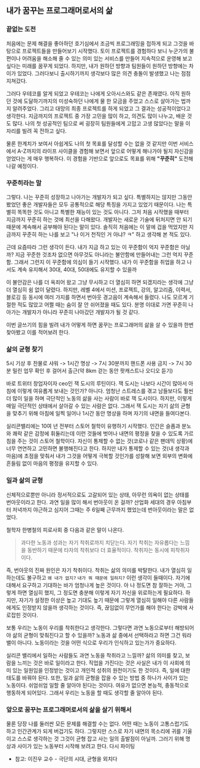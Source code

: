 ## 내가 꿈꾸는 프로그래머로서의 삶

### 끝없는 도전

처음에는 문제 해결을 좋아하던 호기심에서 조금씩 프로그래밍을 접하게 되고 그것을 바탕으로 프로젝트들을 만들어보기 시작했다. 
토이 프로젝트를 경험하다 보니 누군가의 불편이나 어려움을 해소해 줄 수 있는 의미 있는 서비스를 만들어 지속적으로 운영해 보고 싶다는 미래를 꿈꾸게 되었다.
하지만, 내가 원하던 방향과 팀원들이 원하던 방향에는 차이가 있었다. 그러다보니 출시하기까지 생각보다 많은 의견 충돌이 발생했고 나는 점점 지쳐갔다.

그러다 우테코를 알게 되었고 우테코는 나에게 오아시스와도 같은 존재였다.
아직 원하던 것에 도달하기까지의 미성숙하던 나에게 물 한 모금을 주었고 스스로 살아가는 법까지 알려주었다. 
그리고 대망의 최종 프로젝트를 하게 되었고 그 결과는 성공적이었다고 생각한다. 지금까지의 프로젝트 중 가장 고민을 많이 하고, 의견도 많이 나누고, 배운 것도 많다. 
나의 첫 성공적인 팀으로 써 굉장히 팀원들에게 고맙고 고생 많았다는 말을 이 자리를 빌려 꼭 전하고 싶다.

물론 한계치가 보여서 아쉽게도 나의 첫 목표를 달성할 수는 없을 것 같지만 이번 서비스에서 A-Z까지의 라이프 사이클을 경험해 보면서 앞으로 어떻게 해나가야 될지 자신감을 얻었다는 게 매우 행복하다.
이 경험을 기반으로 앞으로도 목표를 위해 **"꾸준히"** 도전해 나갈 예정이다.

### 꾸준히라는 말

그렇다. 나는 꾸준히 성장하고 나아가는 개발자가 되고 싶다. 특별하지는 않지만 그동안 봤었던 좋은 개발자들은 모두 공통적으로 해당 특징을 가지고 있었기 때문이다.
나는 특별히 똑똑한 것도 아니고 특별한 재능이 있는 것도 아니다. 그저 처음 시작했을 때부터 지금까지 꾸준히 하는 것에 최선을 다해왔다.
개발자는 새로운 기술에 뒤처지면 안 되기 때문에 계속해서 공부해야 된다는 말이 있다. 
솔직히 처음에는 이 말에 겁을 먹었지만 지금까지 꾸준히 하는 나를 보고 "나 이거 천직인 거 아냐? ㅋ" 하고 생각해 본 적도 있다.

근데 요즘따라 그런 생각이 든다. 내가 지금 하고 있는 이 꾸준함이 억지 꾸준함은 아닐까?
지금 꾸준한 것조차 없으면 아무것도 아니라는 불안함에 만들어내는 그런 억지 꾸준함.
그래서 그런지 이 꾸준함에 의심이 들기 시작했다.
내가 이 꾸준함을 취업을 하고 나서도 계속 유지해서 30대, 40대, 50대에도 유지할 수 있을까

이 불안감은 나를 더 옥죄어 왔고 그냥 무시하고 더 열심히 하면 되겠지라는 생각에 그냥 더 열심히 쉼 없이 달렸다.
하지만, 레벨 4에서 미션, 프로젝트, 강의, 알고리즘, 이력서, 블로깅 등 동시에 여러 가지를 하면서 번아웃 경고음이 계속해서 들렸다.
나도 모르게 기절한 적도 많았고 어쩔 때는 숨이 잘 안 쉬어졌을 때도 있다.
분명 이대로 가면 꾸준히 나아가는 개발자가 아니라 꾸준히 나아갔던 개발자가 될 것 같다.

이번 글쓰기의 힘을 빌려 내가 어떻게 하면 꿈꾸는 프로그래머의 삶을 살 수 있을까 한번 찾아봤고 이를 적어보려 한다.

### 삶의 균형 찾기

5시 기상 후 찬물로 샤워 -> 1시간 명상 -> 7시 30분까지 핸드폰 사용 금지 -> 7시 30분 밀린 업무 확인 후 걸어서 출근(약 8km 걷는 동안 팟캐스트나 오디오 듣기)

바로 트위터 창업자이자 ceo인 잭 도시의 루틴이다. 
잭 도시는 나보다 시간이 많아서 아침에 이렇게 여유롭게 보내는 것인가? 
아니다. 엄청난 스트레스를 겪고 남들보다도 훨씬 더 많이 일을 하며 극단적인 노동의 삶을 사는 사람이 바로 잭 도시이다. 
하지만, 이렇게 매일 극단적인 상태에서 살아갈 수 있는 사람은 없다. 
그래서 잭 도시는 자기 삶의 균형을 맞추기 위해 아침에 일찍 일어나 1시간 동안 명상을 하며 자기의 내면을 들여다본다.

실리콘밸리에는 10여 년 전부터 스토어 철학이 유행하기 시작했다. 
인간은 슬픔과 분노와 쾌락 같은 감정에 휘둘리는데 이런 것들에 벗어나 내면의 평정을 찾을 수 있도록 가르침을 주는 것이 스토어 철학이다. 
자신이 통제할 수 없는 것(코로나 같은 팬데믹 상황)에 너무 연연하고 고민하면 불행해진다고 한다. 
하지만 내가 통제할 수 있는 것(내 생각과 마음)에 초점을 맞춰서 내가 그것을 어떻게 극복할 것인가를 성찰해 보면 외부의 변화에 흔들림 없이 마음의 평정을 유지할 수 있다.

### 일과 삶의 균형

신체적으로뿐만 아니라 정서적으로도 고갈되어 있는 상태, 아무런 의욕이 없는 상태를 번아웃이라고 한다.
과연 일을 많이 해서 번아웃이 온 걸까?
산업화 세대의 경우 아침부터 저녁까지 야근하고 심지어 그때는 주 6일째 근무까지 했었는데 번아웃이라는 말은 없었다.

철학자 한병철의 피로사회 중 다음과 같은 말이 나온다.
>과다한 노동과 성과는 자기 착취로까지 치닫는다. 자기 착취는 자유롭다는
느낌을 동반하기 때문에 타자의 착취보다 더 효율적이다. 착취자는 동시에 피착취자이다.

즉, 번아웃의 진짜 원인은 자기 착취이다. 착취는 삶의 의미를 박탈한다.
내가 열심히 일하는데도 불구하고 `왜 내가 없지?` `내가 뭐 때문에 일하지?` 이런 생각이 들때이다.
자기에 대해서 요구하고 기대하는 바가 엄청나게 높은 것이다. 
아 나 정도면 참 잘하는 거야, 그렇게 하면 열심히 했지, 그 정도면 충분해 이렇게 자기 자신을 위로하는게 필요하다.
하지만, 자기가 설정한 이상은 높고 기대도 높기 때문에 그렇게 열심히 일해야 다른 사람들에게도 인정받지 않을까 생각하는 것이다.
즉, 끊임없이 무언가를 해야 한다는 강박에 사로잡힌 것이다.

보통 우리는 노동이 우리를 착취한다고 생각한다. 
그렇다면 과연 노동으로부터 해방되어야 삶의 균형이 맞춰진다고 할 수 있을까? 
노동과 삶 중에서 선택하라고 하면 그건 워라밸이 아니다. 
노동이라는 것을 어떤 식으로 우리가 인식하고 있는가가 중요하다.

실리콘 밸리에서 일하는 사람들도 과연 노동을 착취라고 느낄까? 삶의 의미를 찾고, 보람을 느끼는 것은 바로 일이라고 한다. 
직업을 가진다는 것은 사실은 내가 이 사회에 의미 있는 일원임을 인정받는 것이고 개인적 성취의 원천이기도 한 것이다. 즉, 일에 대한 태도를 바꿔야 된다.
또한, 일과 삶의 균형을 잡을 수 있는 방법 중 하나가 사이가 있는 노동이다. 쉬엄쉬엄 일할 줄 알아야 된다는 것이다. 여유가 없으면 본능적, 충동적으로 행동하게 되어있다. 그래서 우리는 노동을 할 때도 생각할 줄 알아야 된다.

### 앞으로 꿈꾸는 프로그래머로서의 삶을 살기 위해서

물론 당장 나를 둘러싼 모든 문제를 해결할 수는 없다. 
어떤 때는 노동이 고통스럽기도 하고 인간관계가 되게 버겁기도 하다.
그렇지만 스스로 자기 내면의 목소리에 귀를 기울이고 스스로 생각하는 것 그것이 균형 잡고 사는 일의 출발점이 아닐까.
그러기 위해 명상과 사이가 있는 노동부터 시작해 보려고 한다. 다시 파이팅

- 참고: 이진우 교수 - 극단의 시대, 균형을 외치다
